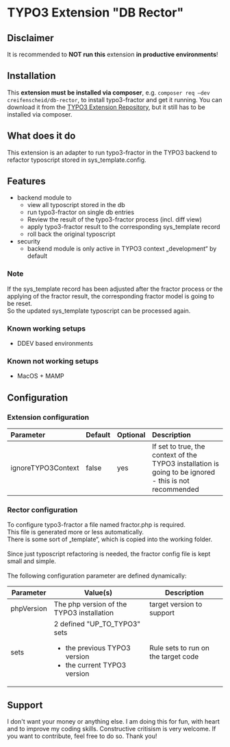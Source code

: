 # TYPO3 Extension "DB Rector"

## Disclaimer
It is recommended to **NOT run this** extension **in productive environments**!

## Installation

This **extension must be installed via composer**, e.g. `composer req —dev creifenscheid/db-rector`, to install typo3-fractor and get it running.  You can download it from the [TYPO3 Extension Repository](https://extensions.typo3.org/extension/db_rector/), but it still has to be installed via composer.

## What does it do
This extension is an adapter to run typo3-fractor in the TYPO3 backend to refactor typoscript stored in sys_template.config.

## Features
- backend module to
  - view all typoscript stored in the db
  - run typo3-fractor on single db entries
  - Review the result of the typo3-fractor process (incl. diff view)
  - apply typo3-fractor result to the corresponding sys_template record
  - roll back the original typoscript
- security
  - backend module is only active in TYPO3 context „development“ by default

### Note
If the sys_template record has been adjusted after the fractor process or the applying of the fractor result, the corresponding fractor model is going to be reset.<br>
So the updated sys_template typoscript can be processed again.

### Known working setups

* DDEV based environments

### Known not working setups

* MacOS + MAMP

## Configuration
### Extension configuration
| Parameter | Default | Optional | Description                                                                  |
|:----------|:--------|:---------|:-----------------------------------------------------------------------------|
|ignoreTYPO3Context|false|yes| If set to true, the context of the TYPO3 installation is going to be ignored - this is not recommended |

### Rector configuration
To configure typo3-fractor a file named fractor.php is required.<br>
This file is generated more or less automatically.<br>
There is some sort of „template“, which is copied into the working folder.<br>
<br>
Since just typoscript refactoring is needed, the fractor config file is kept small and simple.<br>
<br>
The following configuration parameter are defined dynamically:

| Parameter  | Value(s)                                                                                                   | Description                           |
|------------|------------------------------------------------------------------------------------------------------------|---------------------------------------|
| phpVersion | The php version of the TYPO3 installation                                                                  | target version to support             |
| sets       | 2 defined "UP_TO_TYPO3" sets<ul><li>the previous TYPO3 version</li><li>the current TYPO3 version</li></ul> | Rule sets to run on the target code |

## Support
I don't want your money or anything else.
I am doing this for fun, with heart and to improve my coding skills.
Constructive critisism is very welcome.
If you want to contribute, feel free to do so.
Thank you!
